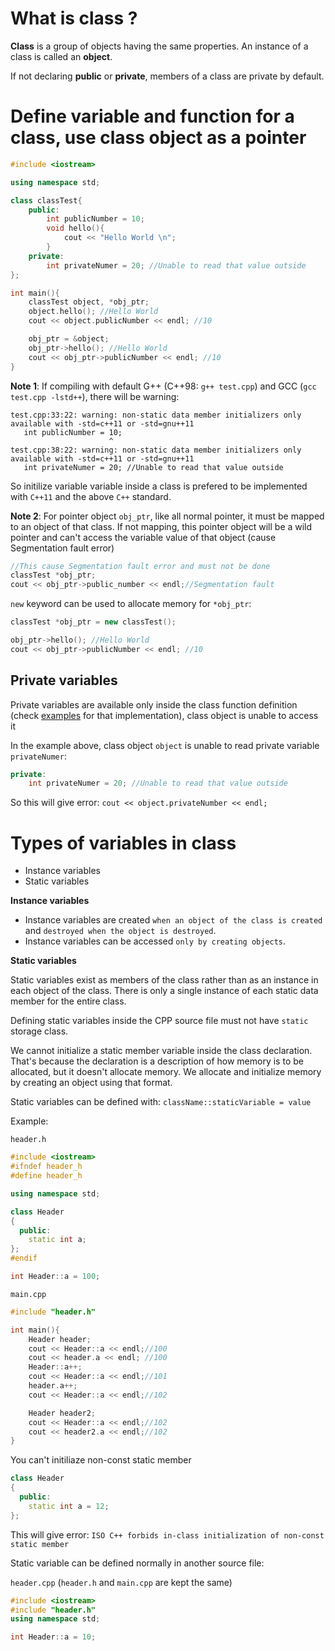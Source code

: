 # What is class ?

**Class** is a group of objects having the same properties. An instance of a class is called an **object**.

If not declaring **public** or **private**, members of a class are private by default.

# Define variable and function for a class, use class object as a pointer

```cpp
#include <iostream>

using namespace std;

class classTest{
	public:
		int publicNumber = 10;
		void hello(){
			cout << "Hello World \n";
		}
	private:
		int privateNumer = 20; //Unable to read that value outside
};

int main(){
	classTest object, *obj_ptr;
	object.hello(); //Hello World
	cout << object.publicNumber << endl; //10

	obj_ptr = &object;
	obj_ptr->hello(); //Hello World
	cout << obj_ptr->publicNumber << endl; //10
}
```

**Note 1**: If compiling with default G++ (C++98: ``g++ test.cpp``) and GCC (``gcc test.cpp -lstd++``), there will be warning: 

```
test.cpp:33:22: warning: non-static data member initializers only available with -std=c++11 or -std=gnu++11
   int publicNumber = 10;
                      ^
test.cpp:38:22: warning: non-static data member initializers only available with -std=c++11 or -std=gnu++11
   int privateNumer = 20; //Unable to read that value outside
```

So initilize variable variable inside a class is prefered to be implemented with ``C++11`` and the above ``C++`` standard.

**Note 2**: For pointer object ``obj_ptr``, like all normal pointer, it must be mapped to an object of that class. If not mapping, this pointer object will be a wild pointer and can't access the variable value of that object (cause Segmentation fault error)

```cpp
//This cause Segmentation fault error and must not be done
classTest *obj_ptr;
cout << obj_ptr->public_number << endl;//Segmentation fault
```

``new`` keyword can be used to allocate memory for ``*obj_ptr``:

```cpp
classTest *obj_ptr = new classTest();

obj_ptr->hello(); //Hello World
cout << obj_ptr->publicNumber << endl; //10
```

## Private variables

Private variables are available only inside the class function definition (check [examples](https://github.com/TranPhucVinh/Cplusplus/tree/master/Introduction/OOP/Example) for that implementation), class object is unable to access it

In the example above, class object ``object`` is unable to read private variable ``privateNumer``:

```cpp
private:
    int privateNumer = 20; //Unable to read that value outside
```

So this will give error: ``cout << object.privateNumber << endl;``

# Types of variables in class

* Instance variables
* Static variables

**Instance variables**

* Instance variables are created ``when an object of the class is created`` and ``destroyed when the object is destroyed``.
* Instance variables can be accessed ``only by creating objects``.

**Static variables**

Static variables exist as members of the class rather than as an instance in each object of the class. There is only a single instance of each static data member for the entire class. 

Defining static variables inside the CPP source file must not have ``static`` storage class.

We cannot initialize a static member variable inside the class declaration. That's because the declaration is a description of how memory is to be allocated, but it doesn't allocate memory. We allocate and initialize memory by creating an object using that format.
 
Static variables can be defined with: ``className::staticVariable = value``

Example:

``header.h``

```cpp
#include <iostream>
#ifndef header_h
#define header_h

using namespace std;

class Header
{
  public:
    static int a;
};
#endif

int Header::a = 100;
```

``main.cpp``

```cpp
#include "header.h"

int main(){
    Header header;
    cout << Header::a << endl;//100
    cout << header.a << endl; //100
    Header::a++;
    cout << Header::a << endl;//101
    header.a++;
    cout << Header::a << endl;//102

    Header header2;
    cout << Header::a << endl;//102
    cout << header2.a << endl;//102
}
```

You can't initiliaze non-const static member

```cpp
class Header
{
  public:
    static int a = 12;
};
```

This will give error: ``ISO C++ forbids in-class initialization of non-const static member``

Static variable can be defined normally in another source file:

``header.cpp`` (``header.h`` and ``main.cpp`` are kept the same)

```cpp
#include <iostream>
#include "header.h"
using namespace std;

int Header::a = 10;
```
